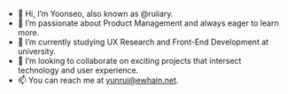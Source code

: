 - 👋 Hi, I’m Yoonseo, also known as @ruiiary.
- 👀 I’m passionate about Product Management and always eager to learn more.
- 🌱 I’m currently studying UX Research and Front-End Development at university.
- 💞️ I’m looking to collaborate on exciting projects that intersect technology and user experience.
- 📫 You can reach me at yunrui@ewhain.net.

<!-- ruiiary/ruiiary is a ✨ special ✨ repository because its `README.md` (this file) appears on your GitHub profile.
You can click the Preview link to take a look at your changes.
--->
